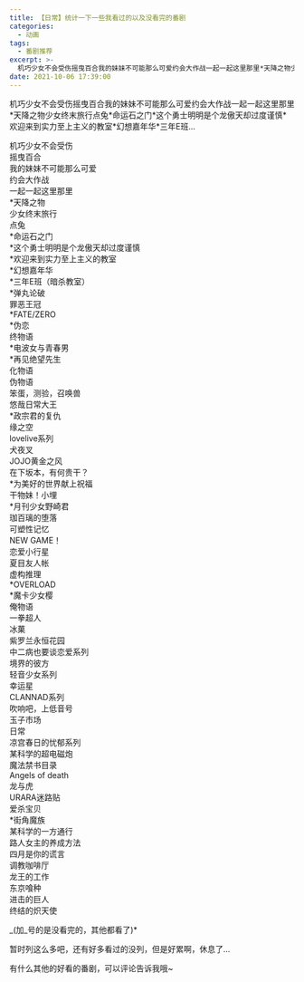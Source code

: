 ```yaml
---
title: 【日常】统计一下一些我看过的以及没看完的番剧
categories:
  - 动画
tags:
  - 番剧推荐
excerpt: >-
  机巧少女不会受伤摇曳百合我的妹妹不可能那么可爱约会大作战一起一起这里那里*天降之物少女终末旅行点兔*命运石之门*这个勇士明明是个龙傲天却过度谨慎*欢迎来到实力至上主义的教室*幻想嘉年华*三年E班...
date: 2021-10-06 17:39:00
---
```


机巧少女不会受伤摇曳百合我的妹妹不可能那么可爱约会大作战一起一起这里那里\*天降之物少女终末旅行点兔\*命运石之门\*这个勇士明明是个龙傲天却过度谨慎\*欢迎来到实力至上主义的教室\*幻想嘉年华\*三年E班...
<!-- more -->
机巧少女不会受伤  
摇曳百合  
我的妹妹不可能那么可爱  
约会大作战  
一起一起这里那里  
\*天降之物  
少女终末旅行  
点兔  
\*命运石之门  
\*这个勇士明明是个龙傲天却过度谨慎  
\*欢迎来到实力至上主义的教室  
\*幻想嘉年华  
\*三年E班（暗杀教室）  
\*弹丸论破  
罪恶王冠  
\*FATE/ZERO  
\*伪恋  
终物语  
\*电波女与青春男  
\*再见绝望先生  
化物语  
伪物语  
笨蛋，测验，召唤兽  
悠哉日常大王  
\*政宗君的复仇  
缘之空  
lovelive系列  
犬夜叉  
JOJO黄金之风  
在下坂本，有何贵干？  
\*为美好的世界献上祝福  
干物妹！小埋  
\*月刊少女野崎君  
珈百璃的堕落  
可塑性记忆  
NEW GAME！  
恋爱小行星  
夏目友人帐  
虚构推理  
\*OVERLOAD  
\*魔卡少女樱  
俺物语  
一拳超人  
冰菓  
紫罗兰永恒花园  
中二病也要谈恋爱系列  
境界的彼方  
轻音少女系列  
幸运星  
CLANNAD系列  
吹响吧，上低音号  
玉子市场  
日常  
凉宫春日的忧郁系列  
某科学的超电磁炮  
魔法禁书目录  
Angels of death  
龙与虎  
URARA迷路贴  
爱杀宝贝  
\*街角魔族  
某科学的一方通行  
路人女主的养成方法  
四月是你的谎言  
调教咖啡厅  
龙王的工作  
东京喰种  
进击的巨人  
终结的炽天使

_(加_号的是没看完的，其他都看了)\*

暂时列这么多吧，还有好多看过的没列，但是好累啊，休息了...

有什么其他的好看的番剧，可以评论告诉我哦~